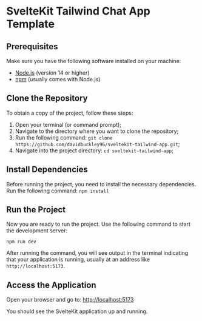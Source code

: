 # SvelteKit Tailwind Chat App Template

## Prerequisites

Make sure you have the following software installed on your machine:

- [Node.js](https://nodejs.org/) (version 14 or higher)
- [npm](https://www.npmjs.com/) (usually comes with Node.js)

## Clone the Repository

To obtain a copy of the project, follow these steps:

1. Open your terminal (or command prompt);
2. Navigate to the directory where you want to clone the repository;
3. Run the following command: `git clone https://github.com/davidbuckley96/sveltekit-tailwind-app.git`;
4. Navigate into the project directory: `cd sveltekit-tailwind-app`;

## Install Dependencies

Before running the project, you need to install the necessary dependencies. Run the following command:
`npm install`

## Run the Project

Now you are ready to run the project. Use the following command to start the development server:

`npm run dev`

After running the command, you will see output in the terminal indicating that your application is running, usually at an address like `http://localhost:5173`.

## Access the Application

Open your browser and go to:
<http://localhost:5173>

You should see the SvelteKit application up and running.
